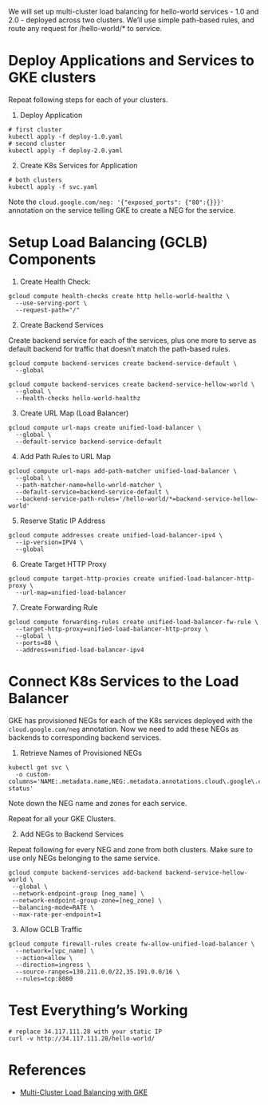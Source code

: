 We will set up multi-cluster load balancing for hello-world services - 1.0 and 2.0 - deployed across two clusters. We’ll use simple path-based rules, and route any request for /hello-world/* to service.

# Deploy Applications and Services to GKE clusters

Repeat following steps for each of your clusters.

1. Deploy Application

```console
# first cluster
kubectl apply -f deploy-1.0.yaml
# second cluster
kubectl apply -f deploy-2.0.yaml
```

2. Create K8s Services for Application

```console
# both clusters
kubectl apply -f svc.yaml
```

Note the `cloud.google.com/neg: '{"exposed_ports": {"80":{}}}'` annotation on the service telling GKE to create a NEG for the service.

# Setup Load Balancing (GCLB) Components

1. Create Health Check:

```console
gcloud compute health-checks create http hello-world-healthz \
  --use-serving-port \
  --request-path="/"
```

2. Create Backend Services

Create backend service for each of the services, plus one more to serve as default backend for traffic that doesn’t match the path-based rules.

```console
gcloud compute backend-services create backend-service-default \
  --global

gcloud compute backend-services create backend-service-hellow-world \
  --global \
  --health-checks hello-world-healthz
```

3. Create URL Map (Load Balancer)

```console
gcloud compute url-maps create unified-load-balancer \
  --global \
  --default-service backend-service-default
```

4. Add Path Rules to URL Map

```console
gcloud compute url-maps add-path-matcher unified-load-balancer \
  --global \
  --path-matcher-name=hello-world-matcher \
  --default-service=backend-service-default \
  --backend-service-path-rules='/hello-world/*=backend-service-hellow-world'
```

5. Reserve Static IP Address

```console
gcloud compute addresses create unified-load-balancer-ipv4 \
  --ip-version=IPV4 \
  --global
```

6. Create Target HTTP Proxy

```console
gcloud compute target-http-proxies create unified-load-balancer-http-proxy \
  --url-map=unified-load-balancer
```

7. Create Forwarding Rule

```console
gcloud compute forwarding-rules create unified-load-balancer-fw-rule \
  --target-http-proxy=unified-load-balancer-http-proxy \
  --global \
  --ports=80 \
  --address=unified-load-balancer-ipv4
```

# Connect K8s Services to the Load Balancer

GKE has provisioned NEGs for each of the K8s services deployed with the `cloud.google.com/neg` annotation. Now we need to add these NEGs as backends to corresponding backend services.

1. Retrieve Names of Provisioned NEGs

```console
kubectl get svc \
  -o custom-columns='NAME:.metadata.name,NEG:.metadata.annotations.cloud\.google\.com/neg-status'
```

Note down the NEG name and zones for each service.

Repeat for all your GKE Clusters.

2. Add NEGs to Backend Services

Repeat following for every NEG and zone from both clusters. Make sure to use only NEGs belonging to the same service.

```console
gcloud compute backend-services add-backend backend-service-hellow-world \
 --global \
 --network-endpoint-group [neg_name] \
 --network-endpoint-group-zone=[neg_zone] \
 --balancing-mode=RATE \
 --max-rate-per-endpoint=1
```

3. Allow GCLB Traffic

```console
gcloud compute firewall-rules create fw-allow-unified-load-balancer \
  --network=[vpc_name] \
  --action=allow \
  --direction=ingress \
  --source-ranges=130.211.0.0/22,35.191.0.0/16 \
  --rules=tcp:8080
```

# Test Everything’s Working

```console
# replace 34.117.111.28 with your static IP
curl -v http://34.117.111.28/hello-world/
```

# References

* [Multi-Cluster Load Balancing with GKE](https://stepan.wtf/multi-cluster-load-balancing-with-gke/)
